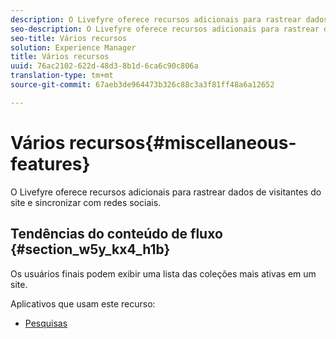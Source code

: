 ```yaml
---
description: O Livefyre oferece recursos adicionais para rastrear dados de visitantes do site e sincronizar com redes sociais.
seo-description: O Livefyre oferece recursos adicionais para rastrear dados de visitantes do site e sincronizar com redes sociais.
seo-title: Vários recursos
solution: Experience Manager
title: Vários recursos
uuid: 76ac2102-622d-48d3-8b1d-6ca6c90c806a
translation-type: tm+mt
source-git-commit: 67aeb3de964473b326c88c3a3f81ff48a6a12652

---
```



# Vários recursos{#miscellaneous-features}

O Livefyre oferece recursos adicionais para rastrear dados de visitantes do site e sincronizar com redes sociais.

## Tendências do conteúdo de fluxo {#section_w5y_kx4_h1b}

Os usuários finais podem exibir uma lista das coleções mais ativas em um site.

Aplicativos que usam este recurso:

* [Pesquisas](../c-about-apps/c-polls-app/c-polls-app.md#c_polls_app)

